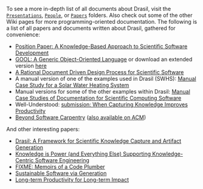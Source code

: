 To see a more in-depth list of all documents about Drasil, visit the [`Presentations`](https://github.com/JacquesCarette/Drasil/tree/main/Presentations), [`People`](https://github.com/JacquesCarette/Drasil/tree/main/People), or [`Papers`](https://github.com/JacquesCarette/Drasil/tree/main/Papers) folders. Also check out some of the other Wiki pages for more programming-oriented documentation. The following is a list of all papers and documents written about Drasil, gathered for convenience:
- [Position Paper: A Knowledge-Based Approach to Scientific Software Development](https://github.com/JacquesCarette/Drasil/blob/main/People/Dan/ICSE%20Workshop%20-%20SE4Science/ICSE_LiterateFrameworkForSCSoftware_LSS.pdf)
- [GOOL: A Generic Object-Oriented Language](https://github.com/JacquesCarette/Drasil/blob/main/Papers/GOOL/GOOL.pdf) or download an extended version [here](https://arxiv.org/abs/1911.11824)
- [A Rational Document Driven Design Process for Scientific Software](https://www.taylorfrancis.com/chapters/edit/10.1201/9781315368924-12/rational-document-driven-design-process-scientific-software-spencer-smith)
- A manual version of one of the examples used in Drasil (SWHS): [Manual Case Study for a Solar Water Heating System](https://github.com/smiths/swhs)
- Manual versions for some of the other examples within Drasil: [Manual Case Studies of Documentation for Scientific Computing Software](https://github.com/smiths/caseStudies)
- Well-Understood: [submission: When Capturing Knowledge Improves Productivity](https://github.com/JacquesCarette/Drasil/blob/main/Papers/WellUnderstood/wu.pdf)
- [Beyond Software Carpentry](https://gitlab.cas.mcmaster.ca/smiths/pub/-/blob/main/Smith2018.pdf) ([also available on ACM](https://dl.acm.org/doi/10.1145/3194747.3194749))

And other interesting papers:
- [Drasil: A Framework for Scientific Knowledge Capture and Artifact Generation](https://github.com/JacquesCarette/Drasil/blob/main/Presentations/SE-CSE_SE-CoDeSE2017/SzymczakEtAl2017.pdf)
- [Knowledge is Power (and Everything Else) Supporting Knowledge-Centric Software Engineering](https://github.com/JacquesCarette/Drasil/blob/main/People/Dan/FASE2018/SzymczakEtAl2018.pdf)
- [FIXME: Memoirs of a Code Plumber](https://github.com/JacquesCarette/Drasil/blob/main/People/Gabe/report.pdf)
- [Sustainable Software via Generation](https://github.com/JacquesCarette/Drasil/blob/main/Presentations/BRIC_2021/BRIC_2021.pdf)
- [Long-term Productivity for Long-term Impact](https://arxiv.org/abs/2009.14015)